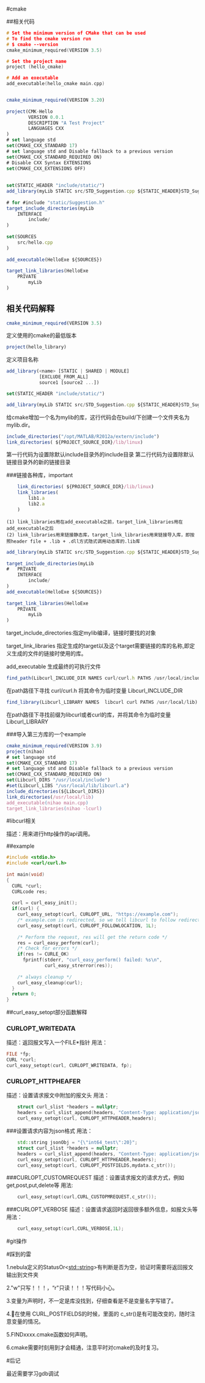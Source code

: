 #cmake 


##相关代码
```c
# Set the minimum version of CMake that can be used
# To find the cmake version run
# $ cmake --version
cmake_minimum_required(VERSION 3.5)

# Set the project name
project (hello_cmake)

# Add an executable
add_executable(hello_cmake main.cpp)

```
```javascript

cmake_minimum_required(VERSION 3.20)
​
project(CMK-Hello
        VERSION 0.0.1
        DESCRIPTION "A Test Project"
        LANGUAGES CXX
)
# set language std
set(CMAKE_CXX_STANDARD 17)
# set language std and Disable fallback to a previous version
set(CMAKE_CXX_STANDARD_REQUIRED ON)
# Disable CXX Syntax EXTENSIONS
set(CMAKE_CXX_EXTENSIONS OFF)
​
​
set(STATIC_HEADER "include/static/")
add_library(myLib STATIC src/STD_Suggestion.cpp ${STATIC_HEADER}STD_Suggestion.h)
​
# for #include "static/Suggestion.h"
target_include_directories(myLib
    INTERFACE
        include/
)
​
set(SOURCES
    src/hello.cpp
)
​
add_executable(HelloExe ${SOURCES})
​
target_link_libraries(HelloExe
    PRIVATE
        myLib
)
```
## 相关代码解释

```javascript
cmake_minimum_required(VERSION 3.5)
```
定义使用的cmake的最低版本

```javascript
project(hello_library)
```
定义项目名称

```javascript
add_library(<name> [STATIC | SHARED | MODULE]
            [EXCLUDE_FROM_ALL]
            source1 [source2 ...])

set(STATIC_HEADER "include/static/")

add_library(myLib STATIC src/STD_Suggestion.cpp ${STATIC_HEADER}STD_Suggestion.h)

```
给cmake增加一个名为mylib的库，这行代码会在build/下创建一个文件夹名为mylib.dir。


```javascript
include_directories("/opt/MATLAB/R2012a/extern/include")
link_directories( ${PROJECT_SOURCE_DIR}/lib/linux)
```

第一行代码为设置除默认include目录外的include目录
第二行代码为设置除默认链接目录外的新的链接目录

###链接各种库，important
```javascript
    link_directories( ${PROJECT_SOURCE_DIR}/lib/linux)
    link_libraries(
        lib1.a
        lib2.a
    )
```

```
(1) link_libraries用在add_executable之前，target_link_libraries用在add_executable之后
(2) link_libraries用来链接静态库，target_link_libraries用来链接导入库，即按照header file + .lib + .dll方式隐式调用动态库的.lib库
```

```javascript
add_library(myLib STATIC src/STD_Suggestion.cpp ${STATIC_HEADER}STD_Suggestion.h)
​
target_include_directories(myLib
#   PRIVATE 
    INTERFACE
        include/
)
add_executable(HelloExe ${SOURCES})
​
target_link_libraries(HelloExe
    PRIVATE
        myLib
)
```

target_include_directories:指定mylib编译，链接时要找的对象

target_link_libraries 指定生成的target以及这个target需要链接的库的名称,即定义生成的文件的链接时使用的库。

add_executable 生成最终的可执行文件

```javascript
find_path(Libcurl_INCLUDE_DIR NAMES curl/curl.h PATHS /usr/local/include)
```
在path路径下寻找 curl/curl.h 将其命令为临时变量 Libcurl_INCLUDE_DIR

```javascript
find_library(Libcurl_LIBRARY NAMES  libcurl curl PATHS /usr/local/lib)
```
在path路径下寻找前缀为libcurl或者curl的库，并将其命令为临时变量 Libcurl_LIBRARY






###导入第三方库的一个example

```javascript
cmake_minimum_required(VERSION 3.9)
project(nihao)
# set language std
set(CMAKE_CXX_STANDARD 17)
# set language std and Disable fallback to a previous version
set(CMAKE_CXX_STANDARD_REQUIRED ON)
set(Libcurl_DIRS "/usr/local/include")
#set(Libcurl_LIBS "/usr/local/lib/libcurl.a")
include_directories(${Libcurl_DIRS})
link_directories(/usr/local/lib)
add_executable(nihao main.cpp)
target_link_libraries(nihao -lcurl)
```










#libcurl相关


描述：用来进行http操作的api调用。

##example
```cpp
#include <stdio.h>
#include <curl/curl.h>
 
int main(void)
{
  CURL *curl;
  CURLcode res;
 
  curl = curl_easy_init();
  if(curl) {
    curl_easy_setopt(curl, CURLOPT_URL, "https://example.com");
    /* example.com is redirected, so we tell libcurl to follow redirection */
    curl_easy_setopt(curl, CURLOPT_FOLLOWLOCATION, 1L);
 
    /* Perform the request, res will get the return code */
    res = curl_easy_perform(curl);
    /* Check for errors */
    if(res != CURLE_OK)
      fprintf(stderr, "curl_easy_perform() failed: %s\n",
              curl_easy_strerror(res));
 
    /* always cleanup */
    curl_easy_cleanup(curl);
  }
  return 0;
}
```

##curl_easy_setopt部分函数解释


### CURLOPT_WRITEDATA

描述：返回报文写入一个FILE*指针
用法：

```cpp
FILE *fp;
CURL *curl;
curl_easy_setopt(curl, CURLOPT_WRITEDATA, fp);

```
### CURLOPT_HTTPHEAFER
描述：设置请求报文中附加的报文头
用法：
```cpp
    struct curl_slist *headers = nullptr;
    headers = curl_slist_append(headers, "Content-Type: application/json");
    curl_easy_setopt(curl, CURLOPT_HTTPHEADER,headers);
```
###设置请求内容为json格式
用法：
```cpp
    std::string jsonObj = "{\"int64_test\":20}";
    struct curl_slist *headers = nullptr;
    headers = curl_slist_append(headers, "Content-Type: application/json");
    curl_easy_setopt(curl, CURLOPT_HTTPHEADER,headers);
    curl_easy_setopt(curl, CURLOPT_POSTFIELDS,mydata.c_str());
```
###CURLOPT_CUSTOMREQUEST
描述：设置请求报文的请求方式，例如get,post,put,delete等
用法:
```cpp
    curl_easy_setopt(curl,CURL_CUSTOPMREQUEST,c_str());
```
###CURLOPT_VERBOSE
描述：设置请求返回时返回很多额外信息，如报文头等
用法：
```cpp
    curl_easy_setopt(curl,CURL_VERBOSE,1L);
```
#git操作


#踩到的雷


1.nebula定义的StatusOr<<std::string>>有判断是否为空，验证时需要将返回报文输出到文件夹

2."w"只写！！！，“r"只读！！！写代码小心。

3.变量为声明时，不一定是库没找到，仔细查看是不是变量名字写错了。

4.在使用 CURL_POSTFIELDS的时候，里面的 c_str()是有可能改变的，随时注意变量的情况。

5.FINDxxxx.cmake函数如何声明。

6.cmake需要时刻用到才会精通，注意平时对cmake的及时复习。

#后记

最近需要学习gdb调试









